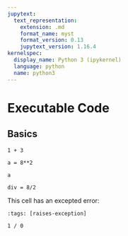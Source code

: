 ```yaml
---
jupytext:
  text_representation:
    extension: .md
    format_name: myst
    format_version: 0.13
    jupytext_version: 1.16.4
kernelspec:
  display_name: Python 3 (ipykernel)
  language: python
  name: python3
---
```


# Executable Code

## Basics

```{code-cell} ipython3
1 + 3
```

```{code-cell} ipython3
a = 8**2
```

```{code-cell} ipython3
a
```

```{code-cell} ipython3
div = 8/2
```

This cell has an excepted error:

```{code-cell} ipython3
:tags: [raises-exception]

1 / 0
```

```{code-cell} ipython3

```
